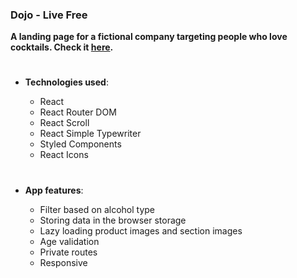 ### Dojo - Live Free

**A landing page for a fictional company targeting people who love cocktails. Check it [here]().**

#

- **Technologies used**:

  - React
  - React Router DOM
  - React Scroll
  - React Simple Typewriter
  - Styled Components
  - React Icons

#

- **App features**:

  - Filter based on alcohol type
  - Storing data in the browser storage
  - Lazy loading product images and section images
  - Age validation
  - Private routes
  - Responsive
